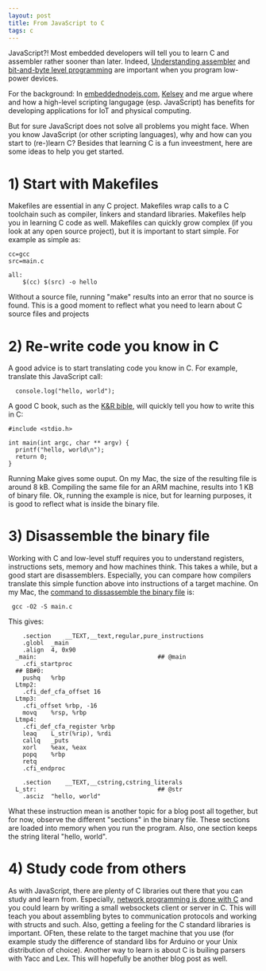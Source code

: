```yaml
---
layout: post
title: From JavaScript to C
tags: c
---
```

JavaScript?! Most embedded developers will tell you to learn C and assembler rather sooner than later. Indeed, [Understanding assembler](http://embedded.fm/blog/2016/2/25/do-i-need-to-know-assembly-language-to-write-c-well)  and [bit-and-byte level programming](http://embedded.fm/episodes/159) are important when you program low-power devices.

For the background: In [embeddednodejs.com](http://embeddednodejs.com), [Kelsey](https://twitter.com/SelkeyMoonbeam?ref_src=twsrc%5Egoogle%7Ctwcamp%5Eserp%7Ctwgr%5Eauthor) and me argue where and how a high-level scripting langugage (esp. JavaScript) has benefits for developing applications for IoT and physical computing.


But for sure JavaScript does not solve all problems you might face. When you know JavaScript (or other scripting languages), why and how can you start to (re-)learn C?  Besides that learning  C is a fun inveestment, here are some ideas to help you get started.

# 1) Start with Makefiles 

Makefiles are essential in any C project. Makefiles wrap calls to a C toolchain such as compiler, linkers and standard libraries. Makefiles help you in learning C code as well. Makefiles can quickly grow complex (if you look at any open source project), but it is important to start simple. For example as simple as:


	cc=gcc
	src=main.c

	all:
		$(cc) $(src) -o hello

Without a source file, running "make" results into an error that no source is found. This is a good moment to reflect what you need to learn about C source files and projects

# 2) Re-write code you know in C

A good advice is to start translating code you know in C. For example, translate this JavaScript call:

      console.log("hello, world");

A good C book, such as the [K&R bible](https://www.goodreads.com/book/show/515601.The_C_Programming_Language), will quickly tell you how to write this in C:

    #include <stdio.h>

    int main(int argc, char ** argv) {
      printf("hello, world\n");
      return 0;
    }

Running Make gives some ouput. On my Mac, the size of the resulting file is around 8 kB. Compiling the same file for an ARM machine, results into 1 KB of binary file. Ok, running the example is nice, but for learning purposes, it is good to reflect what is inside the binary file. 

# 3) Disassemble the binary file

Working with C and low-level stuff requires you to understand registers, instructions sets, memory and how machines think. This takes a while, but a good start are disassemblers. Especially, you can compare how compilers translate this simple function above into instructions of a target machine. On my Mac, the [command to dissassemble the binary file](http://stackoverflow.com/questions/1289881/using-gcc-to-produce-readable-assembly) is:

     gcc -O2 -S main.c

This gives:

      	.section	__TEXT,__text,regular,pure_instructions
      	.globl	_main
      	.align	4, 0x90
      _main:                                  ## @main
      	.cfi_startproc
      ## BB#0:
      	pushq	%rbp
      Ltmp2:
      	.cfi_def_cfa_offset 16
      Ltmp3:
      	.cfi_offset %rbp, -16
      	movq	%rsp, %rbp
      Ltmp4:
      	.cfi_def_cfa_register %rbp
      	leaq	L_str(%rip), %rdi
      	callq	_puts
      	xorl	%eax, %eax
      	popq	%rbp
      	retq
      	.cfi_endproc
      
      	.section	__TEXT,__cstring,cstring_literals
      L_str:                                  ## @str
      	.asciz	"hello, world"
      
What these instruction mean is another topic for a blog post all together, but for now, observe the different "sections" in the binary file. These sections are loaded into memory when you run the program. Also, one section keeps the string literal "hello, world".


# 4) Study code from others

As with JavaScript, there are plenty of C libraries out there that you can study and learn from. Especially, [network programming is done with C](https://www.goodreads.com/book/show/258607.UNIX_Network_Programming) and you could learn by writing a small websockets client or server in C. This will teach you about assembling bytes to communication protocols and working with structs and such. Also, getting a feeling for the C standard libraries is important. OFten, these relate to the target machine that you use (for example study the difference of standard libs for Arduino or your Unix distribution of choice). Another way to learn is about C is builing parsers with Yacc and Lex. This will hopefully be another blog post as well.


